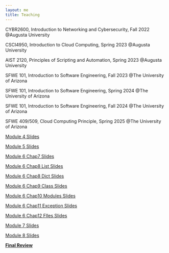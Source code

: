 ```yaml
---
layout: me
title: Teaching
---
```


  CYBR2600, Introduction to Networking and Cybersecurity, Fall 2022 @Augusta University  

  CSCI4950, Introduction to Cloud Computing, Spring 2023 @Augusta University

  AIST 2120, Principles of Scripting and Automation, Spring 2023 @Augusta University

  SFWE 101, Introduction to Software Engineering, Fall 2023 @The University of Arizona

  SFWE 101, Introduction to Software Engineering, Spring 2024 @The University of Arizona

  SFWE 101, Introduction to Software Engineering, Fall 2024 @The University of Arizona

  SFWE 409/509, Cloud Computing Principle, Spring 2025 @The University of Arizona


  [Module 4 Slides](https://github.com/sen-he/sen-he.github.io/blob/master/teaching/Module%204%20-%20Software%20Implementation%20In%20Class%20Activities.pptx)

  [Module 5 Slides](https://github.com/sen-he/sen-he.github.io/blob/master/teaching/Module%205%20-%20Basic%20Python%20Execution%20Control%20Constructs%20In%20Class%20Activities.pptx)

  [Module 6 Chap7 Slides](https://github.com/sen-he/sen-he.github.io/blob/master/teaching/Module%205%20-%20Chapter%207.pptx)

  [Module 6 Chap8 List Slides](https://github.com/sen-he/sen-he.github.io/blob/master/teaching/Chap%208.pptx)

  [Module 6 Chap8 Dict Slides](https://github.com/sen-he/sen-he.github.io/blob/master/teaching/Mod%206%20Chapter%208_2.pptx)

  [Module 6 Chap9 Class Slides](https://github.com/sen-he/sen-he.github.io/blob/master/teaching/Module%206%20-%20Python%20Classes%20Functions%20and%20Modules%20In%20Class%20Activities.pptx)

  [Module 6 Chap10 Modules Slides](https://github.com/sen-he/sen-he.github.io/blob/master/teaching/Modules.pptx)

  [Module 6 Chap11 Exception Slides](https://github.com/sen-he/sen-he.github.io/blob/master/teaching/Module%206%20-%20Exception%20Handling.pptx)

  [Module 6 Chap12 FIles Slides](https://github.com/sen-he/sen-he.github.io/blob/master/teaching/workingFiles.pptx)

  [Module 7 Slides](https://github.com/sen-he/sen-he.github.io/blob/master/teaching/slides_mod7_DifferentTypesOfSoftwareTestingAndAlienInvasionSourceCode.pptx)

  [Module 8 Slides](https://github.com/sen-he/sen-he.github.io/blob/master/teaching/Module%208%20-%20Adding%20New%20Features%20to%20Alien%20Invasion.pptx)

  <strong>[Final Review](https://github.com/sen-he/sen-he.github.io/blob/master/teaching/Final_Review%20-%20.pptx)</strong>












  

  



